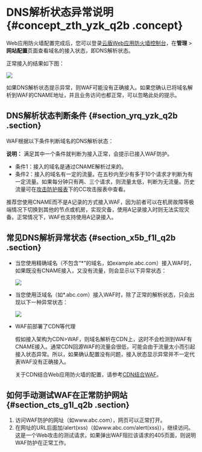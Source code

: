 # DNS解析状态异常说明 {#concept_zth_yzk_q2b .concept}

Web应用防火墙配置完成后，您可以登录[云盾Web应用防火墙控制台](https://yundun.console.aliyun.com/?p=waf)，在**管理** \> **网站配置**页面查看域名的接入状态，即DNS解析状态。

正常接入的结果如下图：

![](http://static-aliyun-doc.oss-cn-hangzhou.aliyuncs.com/assets/img/15598/15405213857971_zh-CN.jpg)

如果DNS解析状态提示异常，则WAF可能没有正确接入。如果您确认已将域名解析到WAF的CNAME地址，并且业务访问也都正常，可以忽略此处的提示。

## DNS解析状态判断条件 {#section_yrq_yzk_q2b .section}

WAF根据以下条件判断域名的DNS解析状态：

**说明：** 满足其中一个条件就判断为接入正常，会提示已接入WAF防护。

-   条件1：接入的域名是通过CNAME解析过来的。
-   条件2：接入的域名有一定的流量。在五秒内至少有多于10个请求才判断为有一定流量。如果每分钟只有两、三个请求，则流量太低，判断为无流量。历史流量可在[攻击防护报表](../../../../intl.zh-CN/用户指南/防护统计/攻击防护报表.md#)下的CC攻击报表中查看。

推荐您使用CNAME而不是A记录的方式接入WAF，因为前者可以在机房故障等极端情况下切换到其他的节点或机房，实现灾备，使用A记录接入时则无法实现灾备。正常情况下，WAF也支持使用A记录接入。

## 常见DNS解析异常状态 {#section_x5b_f1l_q2b .section}

-   当您使用精确域名（不包含“\*”的域名，如example.abc.com）接入WAF时，如果既没有CNAME接入，又没有流量，则会显示以下异常状态：

    ![](http://static-aliyun-doc.oss-cn-hangzhou.aliyuncs.com/assets/img/15598/15405213857972_zh-CN.jpg)

-   当您使用泛域名（如\*.abc.com）接入WAF时，除了正常的解析状态，只会出现以下一种异常状态：

    ![](http://static-aliyun-doc.oss-cn-hangzhou.aliyuncs.com/assets/img/15598/15405213857973_zh-CN.jpg)

-   WAF前部署了CDN等代理

    假如接入架构为CDN\>WAF，则域名解析在CDN上，这时不会检测到WAF有CNAME接入。通常CDN回源WAF的流量会很低，可能会由于流量太小而引起接入状态异常。所以，如果确认配置没有问题，接入状态显示异常并不一定代表WAF没有正确接入。

    关于CDN结合Web应用防火墙的配置，请参考[CDN结合WAF](../../../../intl.zh-CN/用户指南/接入WAF/CDN结合WAF.md#)。


## 如何手动测试WAF在正常防护网站 {#section_cts_g1l_q2b .section}

1.  访问WAF防护的网址（如www.abc.com），网页可以正常打开。
2.  在网址的URL后面加/alert\(xss\)（如www.abc.com/alert\(xss\)），继续访问。这是一个Web攻击的测试请求，如果弹出WAF阻拦该请求的405页面，则说明WAF防护在正常工作。

